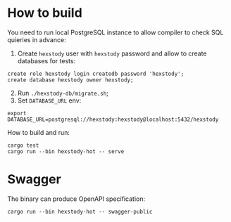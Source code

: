 # How to build
You need to run local PostgreSQL instance to allow compiler to check SQL quieries in advance:
1. Create `hexstody` user with `hexstody` password and allow to create databases for tests:
```
create role hexstody login createdb password 'hexstody';
create database hexstody owner hexstody;
```
2. Run `./hexstody-db/migrate.sh`;
3. Set `DATABASE_URL` env:
```
export DATABASE_URL=postgresql://hexstody:hexstody@localhost:5432/hexstody
```

How to build and run:
```
cargo test
cargo run --bin hexstody-hot -- serve
```

# Swagger

The binary can produce OpenAPI specification:
```
cargo run --bin hexstody-hot -- swagger-public
```